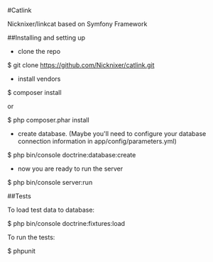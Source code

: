 #Catlink

Nicknixer/linkcat based on Symfony Framework

##Installing and setting up

- clone the repo 

$ git clone https://github.com/Nicknixer/catlink.git

- install vendors 

$ composer install 

or

$ php composer.phar install 

- create database. (Maybe you'll need to configure your database connection information in app/config/parameters.yml)

$ php bin/console doctrine:database:create

- now you are ready to run the server

$ php bin/console server:run


##Tests

To load test data to database:

$ php bin/console doctrine:fixtures:load

To run the tests:

$ phpunit